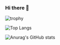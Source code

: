 ### Hi there 👋

![trophy](https://github-profile-trophy.vercel.app/?username=jaanonim&theme=onedark&row=2&column=3)

![Top Langs](https://github-readme-stats.vercel.app/api/top-langs/?username=jaanonim&layout=compact&theme=onedark)

![Anurag's GitHub stats](https://github-readme-stats.vercel.app/api?username=jaanonim&theme=onedark)

<!--
**jaanonim/jaanonim** is a ✨ _special_ ✨ repository because its `README.md` (this file) appears on your GitHub profile.

Here are some ideas to get you started:

- 🔭 I’m currently working on ...
- 🌱 I’m currently learning ...
- 👯 I’m looking to collaborate on ...
- 🤔 I’m looking for help with ...
- 💬 Ask me about ...
- 📫 How to reach me: ...
- 😄 Pronouns: ...
- ⚡ Fun fact: ...
-->

